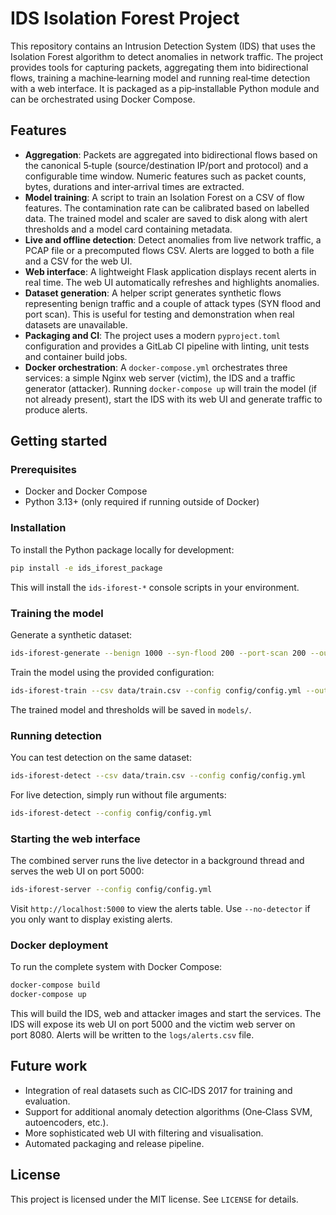 # IDS Isolation Forest Project

This repository contains an Intrusion Detection System (IDS) that uses
the Isolation Forest algorithm to detect anomalies in network traffic.
The project provides tools for capturing packets, aggregating them into
bidirectional flows, training a machine‑learning model and running
real‑time detection with a web interface.  It is packaged as a
pip‑installable Python module and can be orchestrated using
Docker Compose.

## Features

* **Aggregation**: Packets are aggregated into bidirectional flows
  based on the canonical 5‑tuple (source/destination IP/port and
  protocol) and a configurable time window.  Numeric features such
  as packet counts, bytes, durations and inter‑arrival times are
  extracted.
* **Model training**: A script to train an Isolation Forest on a CSV
  of flow features.  The contamination rate can be calibrated based
  on labelled data.  The trained model and scaler are saved to disk
  along with alert thresholds and a model card containing metadata.
* **Live and offline detection**: Detect anomalies from live network
  traffic, a PCAP file or a precomputed flows CSV.  Alerts are logged
  to both a file and a CSV for the web UI.
* **Web interface**: A lightweight Flask application displays recent
  alerts in real time.  The web UI automatically refreshes and
  highlights anomalies.
* **Dataset generation**: A helper script generates synthetic flows
  representing benign traffic and a couple of attack types (SYN
  flood and port scan).  This is useful for testing and
  demonstration when real datasets are unavailable.
* **Packaging and CI**: The project uses a modern `pyproject.toml`
  configuration and provides a GitLab CI pipeline with linting,
  unit tests and container build jobs.
* **Docker orchestration**: A `docker-compose.yml` orchestrates three
  services: a simple Nginx web server (victim), the IDS and a
  traffic generator (attacker).  Running `docker-compose up` will
  train the model (if not already present), start the IDS with its
  web UI and generate traffic to produce alerts.

## Getting started

### Prerequisites

* Docker and Docker Compose
* Python 3.13+ (only required if running outside of Docker)

### Installation

To install the Python package locally for development:

```bash
pip install -e ids_iforest_package
```

This will install the `ids-iforest-*` console scripts in your
environment.

### Training the model

Generate a synthetic dataset:

```bash
ids-iforest-generate --benign 1000 --syn-flood 200 --port-scan 200 --out data/train.csv
```

Train the model using the provided configuration:

```bash
ids-iforest-train --csv data/train.csv --config config/config.yml --out models
```

The trained model and thresholds will be saved in `models/`.

### Running detection

You can test detection on the same dataset:

```bash
ids-iforest-detect --csv data/train.csv --config config/config.yml
```

For live detection, simply run without file arguments:

```bash
ids-iforest-detect --config config/config.yml
```

### Starting the web interface

The combined server runs the live detector in a background thread and
serves the web UI on port 5000:

```bash
ids-iforest-server --config config/config.yml
```

Visit `http://localhost:5000` to view the alerts table.  Use
`--no-detector` if you only want to display existing alerts.

### Docker deployment

To run the complete system with Docker Compose:

```bash
docker-compose build
docker-compose up
```

This will build the IDS, web and attacker images and start the
services.  The IDS will expose its web UI on port 5000 and the
victim web server on port 8080.  Alerts will be written to the
`logs/alerts.csv` file.

## Future work

* Integration of real datasets such as CIC‑IDS 2017 for training
  and evaluation.
* Support for additional anomaly detection algorithms (One‑Class
  SVM, autoencoders, etc.).
* More sophisticated web UI with filtering and visualisation.
* Automated packaging and release pipeline.

## License

This project is licensed under the MIT license.  See `LICENSE` for
details.